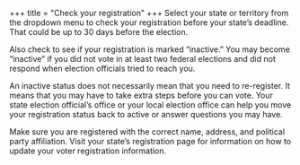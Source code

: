 +++
title = "Check your registration"
+++
Select your state or territory from the dropdown menu to check your registration before your state’s deadline. That could be up to 30 days before the election.

Also check to see if your registration is marked “inactive.” You may become “inactive” if you did not vote in at least two federal elections and did not respond when election officials tried to reach you.

An inactive status does not necessarily mean that you need to re-register.  It means that you may have to take extra steps before you can vote. Your state election official’s office or your local election office can help you move your registration status back to active or answer questions you may have.

Make sure you are registered with the correct name, address, and political party affiliation. Visit your state’s registration page for information on how to update your voter registration information.
